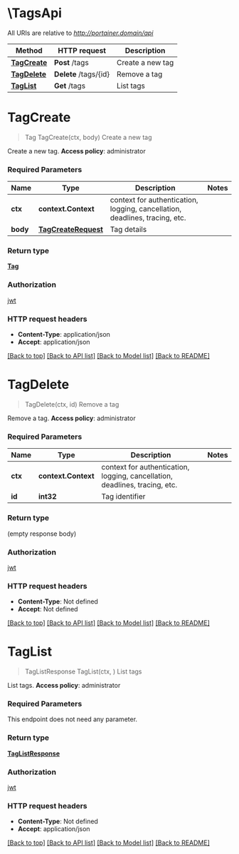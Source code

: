 # \TagsApi

All URIs are relative to *http://portainer.domain/api*

Method | HTTP request | Description
------------- | ------------- | -------------
[**TagCreate**](TagsApi.md#TagCreate) | **Post** /tags | Create a new tag
[**TagDelete**](TagsApi.md#TagDelete) | **Delete** /tags/{id} | Remove a tag
[**TagList**](TagsApi.md#TagList) | **Get** /tags | List tags


# **TagCreate**
> Tag TagCreate(ctx, body)
Create a new tag

Create a new tag. **Access policy**: administrator 

### Required Parameters

Name | Type | Description  | Notes
------------- | ------------- | ------------- | -------------
 **ctx** | **context.Context** | context for authentication, logging, cancellation, deadlines, tracing, etc.
  **body** | [**TagCreateRequest**](TagCreateRequest.md)| Tag details | 

### Return type

[**Tag**](Tag.md)

### Authorization

[jwt](../README.md#jwt)

### HTTP request headers

 - **Content-Type**: application/json
 - **Accept**: application/json

[[Back to top]](#) [[Back to API list]](../README.md#documentation-for-api-endpoints) [[Back to Model list]](../README.md#documentation-for-models) [[Back to README]](../README.md)

# **TagDelete**
> TagDelete(ctx, id)
Remove a tag

Remove a tag. **Access policy**: administrator 

### Required Parameters

Name | Type | Description  | Notes
------------- | ------------- | ------------- | -------------
 **ctx** | **context.Context** | context for authentication, logging, cancellation, deadlines, tracing, etc.
  **id** | **int32**| Tag identifier | 

### Return type

 (empty response body)

### Authorization

[jwt](../README.md#jwt)

### HTTP request headers

 - **Content-Type**: Not defined
 - **Accept**: Not defined

[[Back to top]](#) [[Back to API list]](../README.md#documentation-for-api-endpoints) [[Back to Model list]](../README.md#documentation-for-models) [[Back to README]](../README.md)

# **TagList**
> TagListResponse TagList(ctx, )
List tags

List tags. **Access policy**: administrator 

### Required Parameters
This endpoint does not need any parameter.

### Return type

[**TagListResponse**](TagListResponse.md)

### Authorization

[jwt](../README.md#jwt)

### HTTP request headers

 - **Content-Type**: Not defined
 - **Accept**: application/json

[[Back to top]](#) [[Back to API list]](../README.md#documentation-for-api-endpoints) [[Back to Model list]](../README.md#documentation-for-models) [[Back to README]](../README.md)

